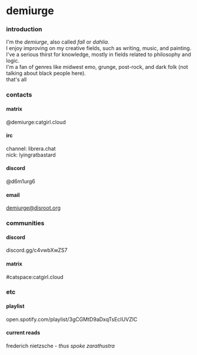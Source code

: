 # demiurge
### introduction
I'm the *demiurge*, also called *fall* or *dahlia*.\
I enjoy improving on my creative fields, such as writing, music, and painting.\
I've a serious thirst for knowledge, mostly in fields related to philosophy and logic.\
I'm a fan of genres like midwest emo, grunge, post-rock, and dark folk (not talking about black people here).\
that's all

### contacts
#### matrix
@demiurge:catgirl.cloud
#### irc
channel: librera.chat\
nick: lyingratbastard
#### discord
@d6m1urg6
#### email
demiurge@disroot.org

### communities
#### discord
discord.gg/c4vwbXwZS7
#### matrix
#catspace:catgirl.cloud

### etc
#### playlist
open.spotify.com/playlist/3gCGMtD9aDxqTsEcIUVZlC
#### current reads
frederich nietzsche - *thus spoke zarathustra*
